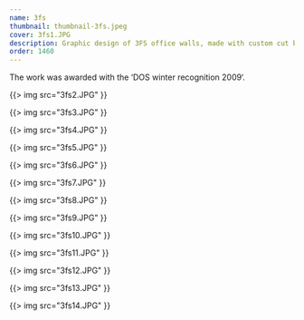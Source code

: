 ```yaml
---
name: 3fs
thumbnail: thumbnail-3fs.jpeg
cover: 3fs1.JPG
description: Graphic design of 3FS office walls, made with custom cut black and white stickers. Interior design Jana Rot / photos Jaka Vinšek
order: 1460
---
```


The work was awarded with the ‘DOS winter recognition 2009‘.


{{> img src="3fs2.JPG" }}

{{> img src="3fs3.JPG" }}

{{> img src="3fs4.JPG" }}

{{> img src="3fs5.JPG" }}

{{> img src="3fs6.JPG" }}

{{> img src="3fs7.JPG" }}

{{> img src="3fs8.JPG" }}

{{> img src="3fs9.JPG" }}

{{> img src="3fs10.JPG" }}

{{> img src="3fs11.JPG" }}

{{> img src="3fs12.JPG" }}

{{> img src="3fs13.JPG" }}

{{> img src="3fs14.JPG" }}